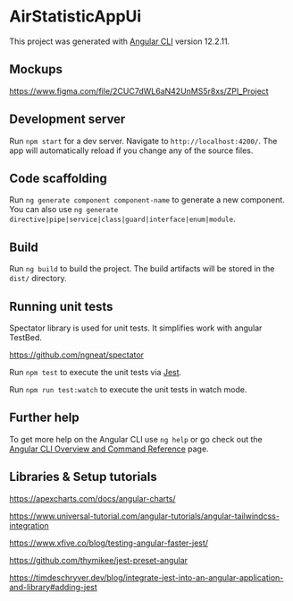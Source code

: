 # AirStatisticAppUi

This project was generated with [Angular CLI](https://github.com/angular/angular-cli) version 12.2.11.

## Mockups

https://www.figma.com/file/2CUC7dWL6aN42UnMS5r8xs/ZPI_Project

## Development server

Run `npm start` for a dev server. Navigate to `http://localhost:4200/`. The app will automatically reload if you change any of the source files.

## Code scaffolding

Run `ng generate component component-name` to generate a new component. You can also use `ng generate directive|pipe|service|class|guard|interface|enum|module`.

## Build

Run `ng build` to build the project. The build artifacts will be stored in the `dist/` directory.

## Running unit tests

Spectator library is used for unit tests. It simplifies work with angular TestBed.

https://github.com/ngneat/spectator

Run `npm test` to execute the unit tests via [Jest](https://jestjs.io/).

Run `npm run test:watch` to execute the unit tests in watch mode.

## Further help

To get more help on the Angular CLI use `ng help` or go check out the [Angular CLI Overview and Command Reference](https://angular.io/cli) page.

## Libraries & Setup tutorials

https://apexcharts.com/docs/angular-charts/

https://www.universal-tutorial.com/angular-tutorials/angular-tailwindcss-integration

https://www.xfive.co/blog/testing-angular-faster-jest/

https://github.com/thymikee/jest-preset-angular

https://timdeschryver.dev/blog/integrate-jest-into-an-angular-application-and-library#adding-jest
